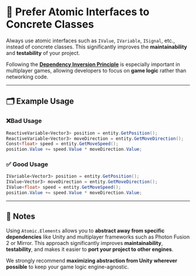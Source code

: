 # 📌 Prefer Atomic Interfaces to Concrete Classes 

Always use atomic interfaces such as `IValue`, `IVariable`, `ISignal`, etc., instead of concrete classes. This significantly improves the **maintainability** and **testability** of your project.

Following the **[Dependency Inversion Principle](https://en.wikipedia.org/wiki/Dependency_inversion_principle)** is especially important in multiplayer games, allowing developers to focus on **game logic** rather than networking code.

---

## 🗂 Example Usage

### ❌Bad Usage
```csharp
ReactiveVariable<Vector3> position = entity.GetPosition();
ReactiveVariable<Vector3> moveDirection = entity.GetMoveDirection();
Const<float> speed = entity.GetMoveSpeed();
position.Value += speed.Value * moveDirection.Value;
```

### ✅ Good Usage
```csharp
IVariable<Vector3> position = entity.GetPosition();
IValue<Vector3> moveDirection = entity.GetMoveDirection();
IValue<float> speed = entity.GetMoveSpeed();
position.Value += speed.Value * moveDirection.Value;
```

---
## 📝 Notes 

Using `Atomic.Elements` allows you to **abstract away from specific dependencies** like Unity and multiplayer frameworks such as Photon Fusion 2 or Mirror. This approach significantly improves **maintainability**, **testability**, and makes it easier to **port your project to other engines**.

We strongly recommend **maximizing abstraction from Unity wherever possible** to keep your game logic engine-agnostic.